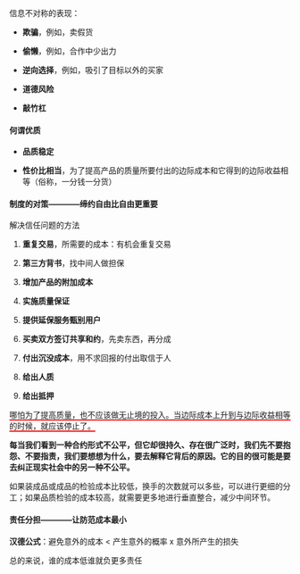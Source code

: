 信息不对称的表现：

- **欺骗**，例如，卖假货

- **偷懒**，例如，合作中少出力

- **逆向选择**，例如，吸引了目标以外的买家

- **道德风险**

- **敲竹杠**

#### 何谓优质

- **品质稳定**

- **性价比相当**，为了提高产品的质量所要付出的边际成本和它得到的边际收益相等（俗称，一分钱一分货）

#### 制度的对策————缔约自由比自由更重要

解决信任问题的方法

1. **重复交易**，所需要的成本：有机会重复交易

2. **第三方背书**，找中间人做担保

3. **增加产品的附加成本**

4. **实施质量保证**

5. **提供延保服务甄别用户**

6. **买卖双方签订共享和约**，先卖东西，再分成

7. **付出沉没成本**，用不求回报的付出取信于人

8. **给出人质**

9. **给出抵押**

<span style="border-bottom:solid 2px red">哪怕为了提高质量，也不应该做无止境的投入。当边际成本上升到与边际收益相等的时候，就应该停止了。</span>

**每当我们看到一种合约形式不公平，但它却很持久、存在很广泛时，我们先不要抱怨、不要指责，我们要想想为什么，要去解释它背后的原因。它的目的很可能是要去纠正现实社会中的另一种不公平。**

如果装成品或成品的检验成本比较低，换手的次数就可以多些，可以进行更细的分工；如果品质检验的成本较高，就需要更多地进行垂直整合，减少中间环节。

#### 责任分担————让防范成本最小

**汉德公式**：避免意外的成本 < 产生意外的概率 x 意外所产生的损失

总的来说，谁的成本低谁就负更多责任

